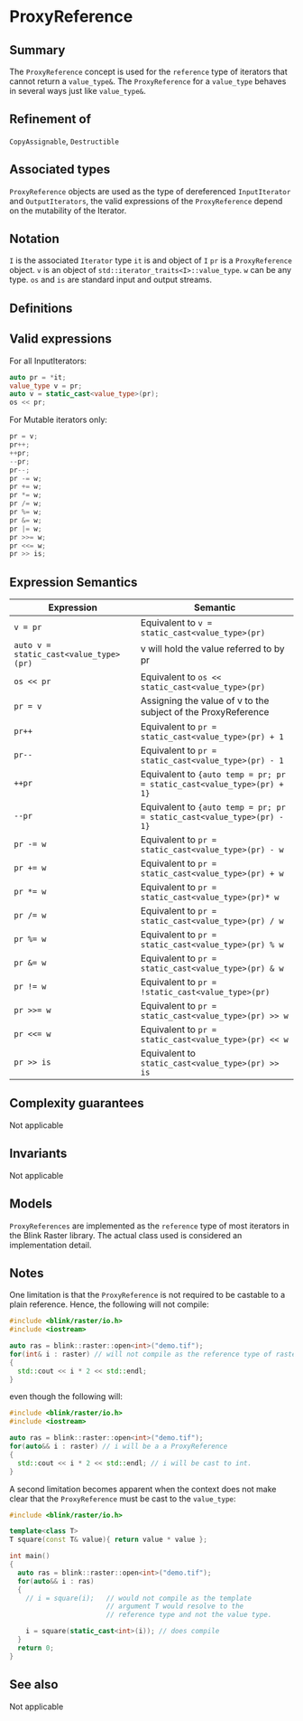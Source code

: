 # ProxyReference

## Summary
The `ProxyReference` concept is used for the `reference` type of iterators that cannot return a `value_type&`. The `ProxyReference` for a `value_type` behaves in several ways just like `value_type&`. 

## Refinement of
`CopyAssignable`, `Destructible` 

## Associated types
`ProxyReference` objects are used as the type of dereferenced `InputIterator` and `OutputIterators`, the valid expressions of the `ProxyReference` depend on the mutability of the Iterator.

## Notation
`I` is the associated `Iterator` type
`it` is and object of `I`
`pr` is a `ProxyReference` object.
`v` is an object of `std::iterator_traits<I>::value_type`.
`w` can be any type. 
`os` and `is` are standard input and output streams.

## Definitions
## Valid expressions
For all InputIterators:
```cpp
auto pr = *it;
value_type v = pr;
auto v = static_cast<value_type>(pr);
os << pr;
```
For Mutable iterators only:
```cpp
pr = v; 
pr++; 
++pr; 
--pr;
pr--;
pr -= w; 
pr += w;
pr *= w;
pr /= w;
pr %= w;
pr &= w;
pr |= w;
pr >>= w;
pr <<= w;
pr >> is;
```

## Expression Semantics
|Expression|Semantic|
|----------|--------|
|`v = pr`| Equivalent to `v = static_cast<value_type>(pr)`|
|`auto v = static_cast<value_type>(pr)`| v will hold the value referred to by pr|
|`os << pr`|Equivalent to `os << static_cast<value_type>(pr)`|
|`pr = v`|Assigning the value of v to the subject of the ProxyReference|
|`pr++`| Equivalent to `pr = static_cast<value_type>(pr) + 1`|
|`pr--`| Equivalent to `pr = static_cast<value_type>(pr) - 1`|
|`++pr`| Equivalent to `{auto temp = pr; pr = static_cast<value_type>(pr) + 1}`|
|`--pr`| Equivalent to `{auto temp = pr; pr = static_cast<value_type>(pr) - 1}`|
|`pr -= w`|Equivalent to `pr = static_cast<value_type>(pr) - w`|
|`pr += w`|Equivalent to `pr = static_cast<value_type>(pr) + w`|
|`pr *= w`|Equivalent to `pr = static_cast<value_type>(pr)* w`|
|`pr /= w`|Equivalent to `pr = static_cast<value_type>(pr) / w`|
|`pr %= w`|Equivalent to `pr = static_cast<value_type>(pr) % w`|
|`pr &= w`|Equivalent to `pr = static_cast<value_type>(pr) & w`|
|`pr != w`|Equivalent to `pr = !static_cast<value_type>(pr)`|
|`pr >>= w`|Equivalent to `pr = static_cast<value_type>(pr) >> w`|
|`pr <<= w`|Equivalent to `pr = static_cast<value_type>(pr) << w`|
|`pr >> is`|Equivalent to `static_cast<value_type>(pr) >> is`|
 
## Complexity guarantees
Not applicable

## Invariants
Not applicable

## Models
`ProxyReferences` are implemented as the `reference` type of most iterators in the Blink Raster library. The actual class used is considered an implementation detail. 

## Notes
One limitation is that the `ProxyReference` is not required to be castable to a plain reference. Hence, the following will not compile:

```cpp
#include <blink/raster/io.h>
#include <iostream>

auto ras = blink::raster::open<int>("demo.tif");
for(int& i : raster) // will not compile as the reference type of raster is not int& 
{
  std::cout << i * 2 << std::endl; 
}
```

even though the following will:

```c++
#include <blink/raster/io.h>
#include <iostream>

auto ras = blink::raster::open<int>("demo.tif");
for(auto&& i : raster) // i will be a a ProxyReference
{
  std::cout << i * 2 << std::endl; // i will be cast to int.
}
```

A second limitation becomes apparent when the context does not make clear that the `ProxyReference` must be cast to the `value_type`:

```c++
#include <blink/raster/io.h>

template<class T>
T square(const T& value){ return value * value };

int main()
{
  auto ras = blink::raster::open<int>("demo.tif");
  for(auto&& i : ras) 
  {
    // i = square(i);   // would not compile as the template 
                        // argument T would resolve to the
                        // reference type and not the value type.

    i = square(static_cast<int>(i)); // does compile 
  }
  return 0;
}
```

## See also
Not applicable